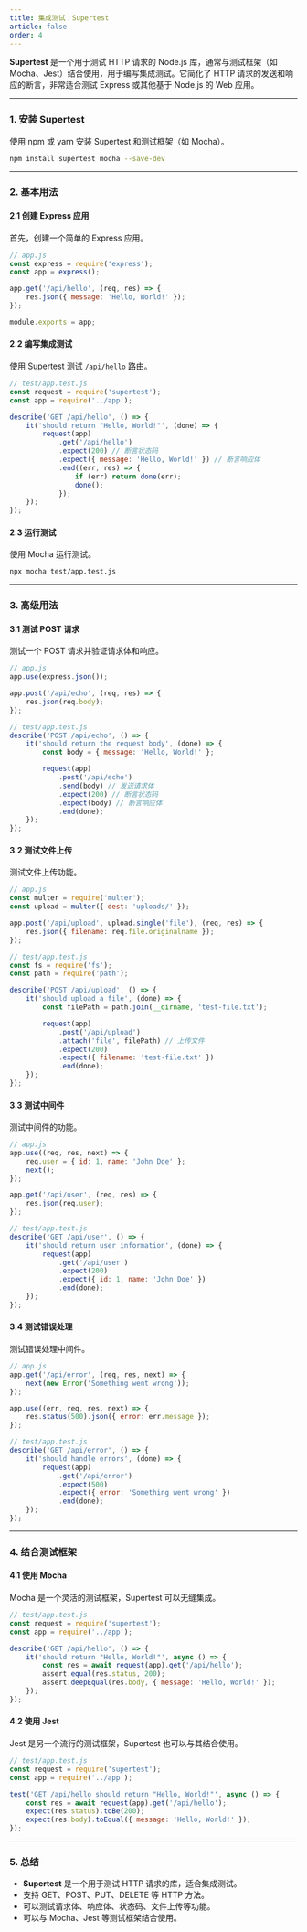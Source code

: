 ```yaml
---
title: 集成测试：Supertest
article: false
order: 4
---
```


**Supertest** 是一个用于测试 HTTP 请求的 Node.js 库，通常与测试框架（如 Mocha、Jest）结合使用，用于编写集成测试。它简化了 HTTP 请求的发送和响应的断言，非常适合测试 Express 或其他基于 Node.js 的 Web 应用。

---

### **1. 安装 Supertest**
使用 npm 或 yarn 安装 Supertest 和测试框架（如 Mocha）。

```bash
npm install supertest mocha --save-dev
```

---

### **2. 基本用法**

#### **2.1 创建 Express 应用**
首先，创建一个简单的 Express 应用。

```javascript
// app.js
const express = require('express');
const app = express();

app.get('/api/hello', (req, res) => {
    res.json({ message: 'Hello, World!' });
});

module.exports = app;
```

#### **2.2 编写集成测试**
使用 Supertest 测试 `/api/hello` 路由。

```javascript
// test/app.test.js
const request = require('supertest');
const app = require('../app');

describe('GET /api/hello', () => {
    it('should return "Hello, World!"', (done) => {
        request(app)
            .get('/api/hello')
            .expect(200) // 断言状态码
            .expect({ message: 'Hello, World!' }) // 断言响应体
            .end((err, res) => {
                if (err) return done(err);
                done();
            });
    });
});
```

#### **2.3 运行测试**
使用 Mocha 运行测试。

```bash
npx mocha test/app.test.js
```

---

### **3. 高级用法**

#### **3.1 测试 POST 请求**
测试一个 POST 请求并验证请求体和响应。

```javascript
// app.js
app.use(express.json());

app.post('/api/echo', (req, res) => {
    res.json(req.body);
});

// test/app.test.js
describe('POST /api/echo', () => {
    it('should return the request body', (done) => {
        const body = { message: 'Hello, World!' };

        request(app)
            .post('/api/echo')
            .send(body) // 发送请求体
            .expect(200) // 断言状态码
            .expect(body) // 断言响应体
            .end(done);
    });
});
```

#### **3.2 测试文件上传**
测试文件上传功能。

```javascript
// app.js
const multer = require('multer');
const upload = multer({ dest: 'uploads/' });

app.post('/api/upload', upload.single('file'), (req, res) => {
    res.json({ filename: req.file.originalname });
});

// test/app.test.js
const fs = require('fs');
const path = require('path');

describe('POST /api/upload', () => {
    it('should upload a file', (done) => {
        const filePath = path.join(__dirname, 'test-file.txt');

        request(app)
            .post('/api/upload')
            .attach('file', filePath) // 上传文件
            .expect(200)
            .expect({ filename: 'test-file.txt' })
            .end(done);
    });
});
```

#### **3.3 测试中间件**
测试中间件的功能。

```javascript
// app.js
app.use((req, res, next) => {
    req.user = { id: 1, name: 'John Doe' };
    next();
});

app.get('/api/user', (req, res) => {
    res.json(req.user);
});

// test/app.test.js
describe('GET /api/user', () => {
    it('should return user information', (done) => {
        request(app)
            .get('/api/user')
            .expect(200)
            .expect({ id: 1, name: 'John Doe' })
            .end(done);
    });
});
```

#### **3.4 测试错误处理**
测试错误处理中间件。

```javascript
// app.js
app.get('/api/error', (req, res, next) => {
    next(new Error('Something went wrong'));
});

app.use((err, req, res, next) => {
    res.status(500).json({ error: err.message });
});

// test/app.test.js
describe('GET /api/error', () => {
    it('should handle errors', (done) => {
        request(app)
            .get('/api/error')
            .expect(500)
            .expect({ error: 'Something went wrong' })
            .end(done);
    });
});
```

---

### **4. 结合测试框架**

#### **4.1 使用 Mocha**
Mocha 是一个灵活的测试框架，Supertest 可以无缝集成。

```javascript
// test/app.test.js
const request = require('supertest');
const app = require('../app');

describe('GET /api/hello', () => {
    it('should return "Hello, World!"', async () => {
        const res = await request(app).get('/api/hello');
        assert.equal(res.status, 200);
        assert.deepEqual(res.body, { message: 'Hello, World!' });
    });
});
```

#### **4.2 使用 Jest**
Jest 是另一个流行的测试框架，Supertest 也可以与其结合使用。

```javascript
// test/app.test.js
const request = require('supertest');
const app = require('../app');

test('GET /api/hello should return "Hello, World!"', async () => {
    const res = await request(app).get('/api/hello');
    expect(res.status).toBe(200);
    expect(res.body).toEqual({ message: 'Hello, World!' });
});
```

---

### **5. 总结**
- **Supertest** 是一个用于测试 HTTP 请求的库，适合集成测试。
- 支持 GET、POST、PUT、DELETE 等 HTTP 方法。
- 可以测试请求体、响应体、状态码、文件上传等功能。
- 可以与 Mocha、Jest 等测试框架结合使用。
